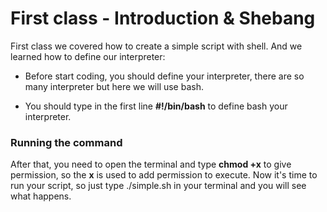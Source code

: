 # First class - Introduction & Shebang

First class we covered how to create a simple script with shell.
And we learned how to define our interpreter:

- Before start coding, you should define your interpreter, there are so many interpreter but here we will use bash.

- You should type in the first line **#!/bin/bash** to define bash your interpreter.

### Running the command

After that, you need to open the terminal and type **chmod +x** to give permission, so the **x** is used to add permission to execute.
Now it's time to run your script, so just type ./simple.sh in your terminal and you will see what happens.